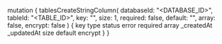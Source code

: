 mutation {
    tablesCreateStringColumn(
        databaseId: "<DATABASE_ID>",
        tableId: "<TABLE_ID>",
        key: "",
        size: 1,
        required: false,
        default: "<DEFAULT>",
        array: false,
        encrypt: false
    ) {
        key
        type
        status
        error
        required
        array
        _createdAt
        _updatedAt
        size
        default
        encrypt
    }
}
